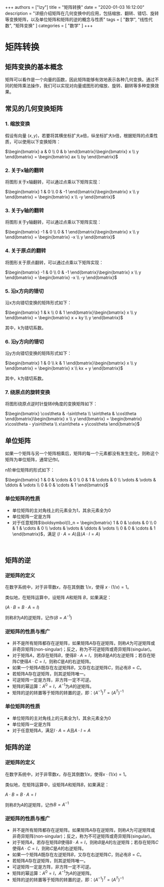 +++
authors = ["lzy"]
title = "矩阵转换"
date = "2020-01-03 16:12:00"
description = "详细介绍矩阵在几何变换中的应用，包括缩放、翻转、错切、旋转等变换矩阵，以及单位矩阵和矩阵的逆的概念与性质"
tags = [
"数学",
"线性代数",
"矩阵变换"
]
categories = [
"数学"
]
+++

# 矩阵转换

## 矩阵变换的基本概念

矩阵可以看作是一个向量的函数，因此矩阵能够有效地表示各种几何变换。通过不同的矩阵乘法操作，我们可以实现对向量或图形的缩放、旋转、翻转等多种变换效果。

## 常见的几何变换矩阵

### 1. 缩放变换

假设有向量 $(x, y)$，若要将其横坐标扩大a倍，纵坐标扩大b倍，根据矩阵的点乘性质，可以使用以下变换矩阵：

$\begin{bmatrix} a & 0 \\ 0 & b \end{bmatrix}\begin{bmatrix} x \\ y \end{bmatrix} = \begin{bmatrix} ax \\ by \end{bmatrix}$

### 2. 关于x轴的翻转

将图形关于x轴翻转，可以通过点乘以下矩阵实现：

$\begin{bmatrix} 1 & 0 \\ 0 & -1 \end{bmatrix}\begin{bmatrix} x \\ y \end{bmatrix} = \begin{bmatrix} x \\ -y \end{bmatrix}$

### 3. 关于y轴的翻转

将图形关于y轴翻转，可以通过点乘以下矩阵实现：

$\begin{bmatrix} -1 & 0 \\ 0 & 1 \end{bmatrix}\begin{bmatrix} x \\ y \end{bmatrix} = \begin{bmatrix} -x \\ y \end{bmatrix}$

### 4. 关于原点的翻转

将图形关于原点翻转，可以通过点乘以下矩阵实现：

$\begin{bmatrix} -1 & 0 \\ 0 & -1 \end{bmatrix}\begin{bmatrix} x \\ y \end{bmatrix} = \begin{bmatrix} -x \\ -y \end{bmatrix}$

### 5. 沿x方向的错切

沿x方向错切变换的矩阵形式如下：

$\begin{bmatrix} 1 & k \\ 0 & 1 \end{bmatrix}\begin{bmatrix} x \\ y \end{bmatrix} = \begin{bmatrix} x + ky \\ y \end{bmatrix}$

其中，k为错切系数。

### 6. 沿y方向的错切

沿y方向错切变换的矩阵形式如下：

$\begin{bmatrix} 1 & 0 \\ k & 1 \end{bmatrix}\begin{bmatrix} x \\ y \end{bmatrix} = \begin{bmatrix} x \\ kx + y \end{bmatrix}$

其中，k为错切系数。

### 7. 绕原点的旋转变换

将图形绕原点逆时针旋转$\theta$角度的变换矩阵如下：

$\begin{bmatrix} \cos\theta & -\sin\theta \\ \sin\theta & \cos\theta \end{bmatrix}\begin{bmatrix} x \\ y \end{bmatrix} = \begin{bmatrix} x\cos\theta - y\sin\theta \\ x\sin\theta + y\cos\theta \end{bmatrix}$

## 单位矩阵

如果一个矩阵与另一个矩阵相乘后，矩阵的每一个元素都没有发生变化，则称这个矩阵为单位矩阵，通常记作$I$。

n阶单位矩阵的形式如下：

$\begin{bmatrix} 1 & 0 & \cdots & 0 \\ 0 & 1 & \cdots & 0 \\ \vdots & \vdots & \ddots & \vdots \\ 0 & 0 & \cdots & 1 \end{bmatrix}$

### 单位矩阵的性质

- 单位矩阵的主对角线上的元素全为1，其余元素全为0
- 单位矩阵一定是方阵
- 对于任意矩阵$\boldsymbol{I}_n = \begin{bmatrix} 1 & 0 & \cdots & 0 \\ 0 & 1 & \cdots & 0 \\ \vdots & \vdots & \ddots & \vdots \\ 0 & 0 & \cdots & 1 \end{bmatrix}$，满足 $($​$I \cdot A = A$​$)$且$($​$A \cdot I = A$​$)$

‍

## 矩阵的逆

### 逆矩阵的定义

在数字系统中，对于非零数$x$，存在其倒数 $1/x$，使得 $x \cdot (1/x) = 1$。

类似地，在矩阵运算中，设矩阵 $A$和矩阵 $B$，如果满足：

$($​$A \cdot B = B \cdot A = I$​$)$

则称$B$为$A$的逆矩阵，记作$($​$B = A^{-1}$​$)$

### 逆矩阵的性质与推广

- 并不是所有矩阵都存在逆矩阵，如果矩阵$A$存在逆矩阵，则称$A$为可逆矩阵或非奇异矩阵(non-singular)；反之，称为不可逆矩阵或奇异矩阵(singular)。
- 对于矩阵$A$，若存在矩阵$B$，使得$B \cdot A = I$，则称$B$是$A$的左逆矩阵；若存在矩阵$C$使得$A \cdot C = I$，则称$C$是$A$的右逆矩阵。
- 如果一个矩阵$A$既存在左逆矩阵$B$，又存在右逆矩阵$C$，则必有$B=C$。
- 若矩阵A存在逆矩阵，则其逆矩阵唯一。
- 可逆矩阵一定是方阵，非方阵一定不可逆。
- 矩阵的幂运算：$A^0 = I$，$A^{-1}$为$A$的逆矩阵。
- 矩阵的逆的转置等于矩阵的转置的逆，即：$(A^{-1})^T = (A^T)^{-1}$

### 单位矩阵的性质

- 单位矩阵的主对角线上的元素全为1，其余元素全为0
- 单位矩阵一定是方阵
- 对于任意矩阵$A$，满足$I \cdot A = A$且$A \cdot I = A$

## 矩阵的逆

### 逆矩阵的定义

在数字系统中，对于非零数$x$，存在其倒数$1/x$，使得$x \cdot (1/x) = 1$。

类似地，在矩阵运算中，设矩阵$A$和矩阵$B$，如果满足：

$A \cdot B = B \cdot A = I$

则称$B$为$A$的逆矩阵，记作$B = A^{-1}$

### 逆矩阵的性质与推广

- 并不是所有矩阵都存在逆矩阵。如果矩阵$A$存在逆矩阵，则称$A$为可逆矩阵或非奇异矩阵(non-singular)；反之，称为不可逆矩阵或奇异矩阵(singular)。
- 对于矩阵$A$，若存在矩阵$B$使得$B \cdot A = I$，则称$B$是$A$的左逆矩阵；若存在矩阵$C$使得$A \cdot C = I$，则称$C$是$A$的右逆矩阵。
- 如果一个矩阵$A$既存在左逆矩阵$B$，又存在右逆矩阵$C$，则必有$B = C$。
- 若矩阵$A$存在逆矩阵，则其逆矩阵唯一。
- 可逆矩阵一定是方阵，非方阵一定不可逆。
- 矩阵的幂运算：$A^0 = I$，$A^{-1}$为$A$的逆矩阵。
- 矩阵的逆的转置等于矩阵的转置的逆，即：$(A^{-1})^T = (A^T)^{-1}$

‍
